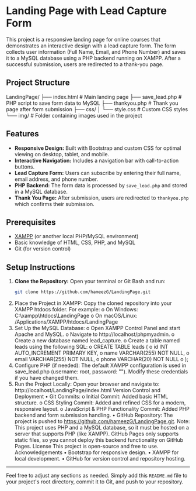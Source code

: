 # Landing Page with Lead Capture Form

This project is a responsive landing page for online courses that demonstrates an interactive design with a lead capture form. The form collects user information (Full Name, Email, and Phone Number) and saves it to a MySQL database using a PHP backend running on XAMPP. After a successful submission, users are redirected to a thank-you page.

## Project Structure

LandingPage/ ├── index.html # Main landing page ├── save_lead.php # PHP script to save form data to MySQL ├── thankyou.php # Thank you page after form submission ├── css/ │ └── style.css # Custom CSS styles └── img/ # Folder containing images used in the project

## Features

- **Responsive Design:** Built with Bootstrap and custom CSS for optimal viewing on desktop, tablet, and mobile.
- **Interactive Navigation:** Includes a navigation bar with call-to-action buttons.
- **Lead Capture Form:** Users can subscribe by entering their full name, email address, and phone number.
- **PHP Backend:** The form data is processed by `save_lead.php` and stored in a MySQL database.
- **Thank You Page:** After submission, users are redirected to `thankyou.php` which confirms their submission.

## Prerequisites

- [XAMPP](https://www.apachefriends.org/download.html) (or another local PHP/MySQL environment)
- Basic knowledge of HTML, CSS, PHP, and MySQL
- Git (for version control)

## Setup Instructions

1. **Clone the Repository:**
   Open your terminal or Git Bash and run:
   ```sh
   git clone https://github.com/hameezG/LandingPage.git
2.	Place the Project in XAMPP: Copy the cloned repository into your XAMPP htdocs folder. For example: 
o	On Windows: C:\xampp\htdocs\LandingPage
o	On macOS/Linux: /Applications/XAMPP/htdocs/LandingPage
3.	Set Up the MySQL Database: 
o	Open XAMPP Control Panel and start Apache and MySQL.
o	Navigate to http://localhost/phpmyadmin.
o	Create a new database named lead_capture.
o	Create a table named leads using the following SQL: 
o	CREATE TABLE leads (
o	    id INT AUTO_INCREMENT PRIMARY KEY,
o	    name VARCHAR(255) NOT NULL,
o	    email VARCHAR(255) NOT NULL,
o	    phone VARCHAR(20) NOT NULL
o	);
4.	Configure PHP (if needed): The default XAMPP configuration is used in save_lead.php (username: root, password: ""). Modify these credentials if you have changed them.
5.	Run the Project Locally: Open your browser and navigate to: http://localhost/LandingPage/index.html
Version Control and Deployment
•	Git Commits: 
o	Initial Commit: Added basic HTML structure.
o	CSS Styling Commit: Added and refined CSS for a modern, responsive layout.
o	JavaScript & PHP Functionality Commit: Added PHP backend and form submission handling.
•	GitHub Repository:
The project is pushed to https://github.com/hameezG/LandingPage.git.
Note: This project uses PHP and a MySQL database, so it must be hosted on a server that supports PHP (like XAMPP). GitHub Pages only supports static files, so you cannot deploy this backend functionality on GitHub Pages.
License
This project is open-source and free to use.
Acknowledgements
•	Bootstrap for responsive design.
•	XAMPP for local development.
•	GitHub for version control and repository hosting.

---

Feel free to adjust any sections as needed. Simply add this `README.md` file to your project's root directory, commit it to Git, and push to your repository.


